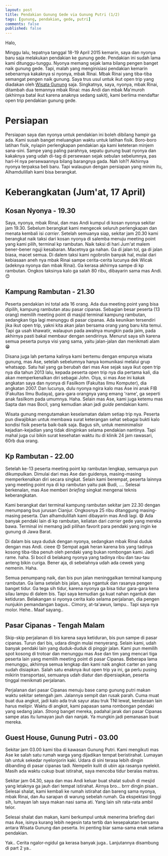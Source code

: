 ```yaml
---
layout: post
title: Pendakian Gunung Gede via Gunung Putri (1/2)
tags: [gunung, pendakian, gede, putri]
comments: false
published: false
---
```


Halo,

Minggu lalu, tepatnya tanggal 18-19 April 2015 kemarin, saya dan nyonya baru saja melakukan pendakian ke gunung gede. Pendakian ini sudah lama kami ditunggu-tunggu. Nyonya memang sejak lama bilang pengen banget naik gunung gede. Tapi, malah yang menginisiasi pendakian kemarin sebenarnya kakaknya si nyonya, mbak Rinai. Mbak Rinai yang tiba-tiba semangat pengen naik gunung. Saya trus usul untuk ikut open trip yang diadakan oleh [Wisata Gunung](http://www.wisatagunung.com/trip/open-trip-gunung/gede-2015/) saja. Singkatnya, saya, nyonya, mbak Rinai, ditambah dua temannya mbak Rinai: mas Andi dan mbak Ma'muroh (akhirnya batal ikut karena anaknya sedang sakit), kami berlima mendaftar open trip pendakian gunung gede.

# Persiapan

Persiapan saya dan nyonya untuk pendakian ini boleh dibilang hampir ga ada. Kami susah banget meluangkan waktu untuk latihan fisik. Boro-boro latihan fisik, nyiapin perlengkapan pendakian aja kami keteteran minjem sana-sini. Sampe yang paling parahnya, sepatu gunung buat nyonya dan kakaknya yang udah di-tag di persewaan sejak sebulan sebelumnya, pas hari-H nya persewaannya bilang barangnya gada. Nah loh?! Akhirnya nyonya terpaksa beli baru. Tapi walaupun dengan persiapan yang minim itu, Alhamdulillah kami bisa berangkat.

# Keberangkatan (Jum'at, 17 April)

## Kosan Nyonya \- 19.30

Saya, nyonya, mbak Rinai, dan mas Andi kumpul di kosan nyonya sekitar jam 19.30. Sebelum berangkat kami mengecek seluruh perlengkapan dan menata kembali isi _carrier_. Setelah semuanya siap, sekitar jam 20.30 kami berangkat naik taksi dari kosan nyonya di salemba menuju meeting point yang kami pilih, terminal kp rambutan. Naik taksi di hari Jum'at malem bener-bener nguji kesabaran. Macetnya ga nahan. Ga di jalan tol, ga di jalan biasa, macet semua. Di dalem taksi kami ngobrolin banyak hal, mulai dari kebiasaan aneh nya mbak Rinai sampe cerita-cerita lucunya dek Wicak (adeknya nyonya dan mbak Rinai). Ga kerasa akhirnya sampe di kp rambutan. Ongkos taksinya kalo ga salah 80 ribu, dibayarin sama mas Andi. :blush:

## Kampung Rambutan \- 21.30

Peserta pendakian ini total ada 16 orang. Ada dua meeting point yang bisa dipilih, kampung rambutan atau pasar cipanas. Sebagian besar peserta (13 orang) memilih meeting point di masjid terminal kampung rambutan, sedangkan tiga lagi menunggu di pasar cipanas. Ada keunikan tersendiri jika ikut open trip, yakni kita akan jalan bersama orang yang baru kita temui. Tapi ga usah khawatir, walaupun pada awalnya mungkin pada jaim, pada akhirnya pasti bakal membaur dengan sendirinya. Menurut saya sih karena semua peserta punya visi yang sama, yaitu jalan-jalan dan menikmati alam :grin:

Disana juga lah pertama kalinya kami bertemu dengan empunya wisata gunung, mas Ase, setelah sebelumnya hanya komunikasi melalui grup whatsapp. Satu hal yang ga berubah dari mas Ase sejak saya ikut open trip nya dia tahun 2013 lalu, kepada peserta open trip nya dia pertama kali, dia akan memperkenalkan diri sebagai John. Oiya, si mas Ase ini kakak angkatan saya dan nyonya di Fasilkom (Fakultas Ilmu Komputer), dia angkatan 2007. Dan lucunya, dulu nyonya ngira kalo mas Ase ini anak FIB (Fakultas Ilmu Budaya), gara-gara orangnya yang emang 'rame', ga seperti anak fasilkom pada umumnya. Haha. Selain mas Ase, kami juga ketemu mas Sapta dan mas Bocil, yang kemudian akan jadi _guide_ pendakian kami.

Wisata gunung mengutamakan keselamatan dalam setiap trip nya. Peserta pun diwajibkan untuk membawa surat keterangan sehat sebagai bukti kalo kondisi fisik peserta baik-baik saja. Bagus sih, untuk meminimalisir kejadian-kejadian yang tidak diinginkan selama pendakian nantinya. Tapi mahal juga cui bikin surat kesehatan waktu itu di klinik 24 jam rawasari, 60rb dua orang.

## Kp Rambutan \- 22.00

Setelah ke-13 peserta meeting point kp rambutan lengkap, semuanya pun dikumpulkan. Dimulai dari mas Ase dan guidenya, masing-masing memperkenalkan diri secara singkat. Selain kami berempat, peserta lainnya yang meeting point nya di kp rambutan yaitu pak Budi, .... Selesai berkenalan, mas Ase memberi _briefing_ singkat mengenai teknis keberangkatan.

Kami berangkat dari terminal kampung rambutan sekitar jam 22.30 dengan menumpang bus jurusan Cianjur. Ongkosnya 25 ribu ditanggung masing-masing peserta. Dan alhamdulillah kami dibayarin mas Andi lagi. :smile: Ada banyak pendaki lain di kp rambutan, keliatan dari _carrier_ gede yang mereka bawa. Terminal ini memang jadi pilihan favorit para pendaki yang ingin ke gunung di Jawa Barat.

Di dalam bis saya duduk dengan nyonya, sedangkan mbak Rinai duduk dengan mas Andi. cieee :heart_eyes: Sempat agak heran karena bis yang tadinya kosong tiba-tiba penuh oleh pendaki yang bukan rombongan kami. Jadi rame. haha. Si bocil di belakang nyonya yang tadinya ribu dan tau-tau anteng bikin curiga. Bener aja, di sebelahnya udah ada cewek yang nemenin. Haha.

Semua penumpang naik, dan bis pun jalan meninggalkan terminal kampung rambutan. Ga lama setelah bis jalan, saya ngantuk dan rasanya pengen banget tidur. Ga tega sih tidur, karena nyonya ga bisa tidur gara-gara kena silau lampu di dalem bis. Tapi saya kemudian ga kuat nahan ngantuk dan ketiduran. Belakangan si nyonya cerita kalo selama perjalanan, dia pengen nunjukin pemandangan bagus.. Cimory, at-ta'awun, lampu.. Tapi saya nya molor. Hehe.. Maaf sayang..

## Pasar Cipanas \- Tengah Malam

Skip-skip perjalanan di bis karena saya ketiduran, bis pun sampe di pasar cipanas. Turun dari bis, udara dingin mulai menyerang. Selain kami, udah banyak pendaki lain yang duduk-duduk di pinggir jalan. Kami pun memilih spot kosong di trotoar dan menunggu mas Ase dan tim yang mencari tiga peserta lain yang memilih meeting point di pasar Cipanas. Beberapa lama menunggu, akhirnya semua lengkap dan kami naik angkot carter an yang sudah disiapkan. Salah satu enaknya ikut open trip ya ini, ga perlu pusing mikirin transportasi, semuanya udah diatur dan dipersiapkan, peserta tinggal menikmati perjalanan.

Perjalanan dari pasar Cipanas menuju base camp gunung putri makan waktu sekitar setengah jam. Jalannya sempit dan rusak parah. Cuma muat buat dua angkot, jadi kalo ada truk sayur atau truk TNI lewat, kendaraan lain harus melipir. Waktu di angkot, kami papasan sama rombongan pendaki yang sedang jalan. _Strong_ banget mereka, padahal jarak dari pasar Cipanas sampe atas itu lumayan jauh dan nanjak. Ya mungkin jadi pemanasan buat mereka.

## Guest House, Gunung Putri \- 03.00

Sekitar jam 03.00 kami tiba di kawasan Gunung Putri. Kami mengikuti mas Ase ke salah satu rumah warga yang dijadikan tempat beristirahat. Lumayan lah untuk sekedar nyelonjorin kaki. Udara di sini terasa lebih dingin dibanding di pasar cipanas tadi. Nempelin kulit di ubin aja rasanya nyelekit. Masih ada waktu cukup buat istirahat, saya mencoba tidur beralas matras.

Sekitar jam 04.30, saya dan mas Andi keluar buat shalat subuh di mesjid yang letaknya ga jauh dari tempat istirahat. Airnya bro... brrr dingin pisan.. Selesai shalat, kami kembali ke rumah istirahat dan bareng sama nyonya, mbak Rinai, dan Au sarapan di warung sebelah rumah. Ga ekspektasi tinggi sih, lumayan lah saya makan nasi sama ati. Yang lain sih rata-rata ambil telor.

Selesai shalat dan makan, kami berkumpul untuk menerima briefing dari mas Ase, isinya kurang lebih negesin tata tertib dan kesepakatan bersama antara Wisata Gunung dan peserta. Ini penting biar sama-sama enak selama pendakian.

Yak.. Cerita ngalor-ngidul ga kerasa banyak juga.. Lanjutannya disambung di part 2 ya..